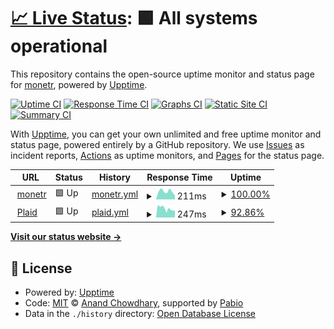 # [📈 Live Status](https://monetr.github.io): <!--live status--> **🟩 All systems operational**

This repository contains the open-source uptime monitor and status page for [monetr](https://monetr.app), powered by [Upptime](https://github.com/upptime/upptime).

[![Uptime CI](https://github.com/monetr/status/workflows/Uptime%20CI/badge.svg)](https://github.com/monetr/status/actions?query=workflow%3A%22Uptime+CI%22)
[![Response Time CI](https://github.com/monetr/status/workflows/Response%20Time%20CI/badge.svg)](https://github.com/monetr/status/actions?query=workflow%3A%22Response+Time+CI%22)
[![Graphs CI](https://github.com/monetr/status/workflows/Graphs%20CI/badge.svg)](https://github.com/monetr/status/actions?query=workflow%3A%22Graphs+CI%22)
[![Static Site CI](https://github.com/monetr/status/workflows/Static%20Site%20CI/badge.svg)](https://github.com/monetr/status/actions?query=workflow%3A%22Static+Site+CI%22)
[![Summary CI](https://github.com/monetr/status/workflows/Summary%20CI/badge.svg)](https://github.com/monetr/status/actions?query=workflow%3A%22Summary+CI%22)

With [Upptime](https://upptime.js.org), you can get your own unlimited and free uptime monitor and status page, powered entirely by a GitHub repository. We use [Issues](https://github.com/monetr/status/issues) as incident reports, [Actions](https://github.com/monetr/status/actions) as uptime monitors, and [Pages](https://monetr.github.io) for the status page.

<!--start: status pages-->
<!-- This summary is generated by Upptime (https://github.com/upptime/upptime) -->
<!-- Do not edit this manually, your changes will be overwritten -->
<!-- prettier-ignore -->
| URL | Status | History | Response Time | Uptime |
| --- | ------ | ------- | ------------- | ------ |
| <img alt="" src="https://my.monetr.app/favicon.ico" height="13"> [monetr](https://my.monetr.app/api/health) | 🟩 Up | [monetr.yml](https://github.com/monetr/status/commits/HEAD/history/monetr.yml) | <details><summary><img alt="Response time graph" src="./graphs/monetr/response-time-week.png" height="20"> 211ms</summary><br><a href="https://status.monetr.app/history/monetr"><img alt="Response time 250" src="https://img.shields.io/endpoint?url=https%3A%2F%2Fraw.githubusercontent.com%2Fmonetr%2Fstatus%2FHEAD%2Fapi%2Fmonetr%2Fresponse-time.json"></a><br><a href="https://status.monetr.app/history/monetr"><img alt="24-hour response time 105" src="https://img.shields.io/endpoint?url=https%3A%2F%2Fraw.githubusercontent.com%2Fmonetr%2Fstatus%2FHEAD%2Fapi%2Fmonetr%2Fresponse-time-day.json"></a><br><a href="https://status.monetr.app/history/monetr"><img alt="7-day response time 211" src="https://img.shields.io/endpoint?url=https%3A%2F%2Fraw.githubusercontent.com%2Fmonetr%2Fstatus%2FHEAD%2Fapi%2Fmonetr%2Fresponse-time-week.json"></a><br><a href="https://status.monetr.app/history/monetr"><img alt="30-day response time 230" src="https://img.shields.io/endpoint?url=https%3A%2F%2Fraw.githubusercontent.com%2Fmonetr%2Fstatus%2FHEAD%2Fapi%2Fmonetr%2Fresponse-time-month.json"></a><br><a href="https://status.monetr.app/history/monetr"><img alt="1-year response time 250" src="https://img.shields.io/endpoint?url=https%3A%2F%2Fraw.githubusercontent.com%2Fmonetr%2Fstatus%2FHEAD%2Fapi%2Fmonetr%2Fresponse-time-year.json"></a></details> | <details><summary><a href="https://status.monetr.app/history/monetr">100.00%</a></summary><a href="https://status.monetr.app/history/monetr"><img alt="All-time uptime 100.00%" src="https://img.shields.io/endpoint?url=https%3A%2F%2Fraw.githubusercontent.com%2Fmonetr%2Fstatus%2FHEAD%2Fapi%2Fmonetr%2Fuptime.json"></a><br><a href="https://status.monetr.app/history/monetr"><img alt="24-hour uptime 100.00%" src="https://img.shields.io/endpoint?url=https%3A%2F%2Fraw.githubusercontent.com%2Fmonetr%2Fstatus%2FHEAD%2Fapi%2Fmonetr%2Fuptime-day.json"></a><br><a href="https://status.monetr.app/history/monetr"><img alt="7-day uptime 100.00%" src="https://img.shields.io/endpoint?url=https%3A%2F%2Fraw.githubusercontent.com%2Fmonetr%2Fstatus%2FHEAD%2Fapi%2Fmonetr%2Fuptime-week.json"></a><br><a href="https://status.monetr.app/history/monetr"><img alt="30-day uptime 100.00%" src="https://img.shields.io/endpoint?url=https%3A%2F%2Fraw.githubusercontent.com%2Fmonetr%2Fstatus%2FHEAD%2Fapi%2Fmonetr%2Fuptime-month.json"></a><br><a href="https://status.monetr.app/history/monetr"><img alt="1-year uptime 100.00%" src="https://img.shields.io/endpoint?url=https%3A%2F%2Fraw.githubusercontent.com%2Fmonetr%2Fstatus%2FHEAD%2Fapi%2Fmonetr%2Fuptime-year.json"></a></details>
| <img alt="" src="https://icons.duckduckgo.com/ip3/status.plaid.com.ico" height="13"> [Plaid](https://status.plaid.com/api/v2/status.json) | 🟩 Up | [plaid.yml](https://github.com/monetr/status/commits/HEAD/history/plaid.yml) | <details><summary><img alt="Response time graph" src="./graphs/plaid/response-time-week.png" height="20"> 247ms</summary><br><a href="https://status.monetr.app/history/plaid"><img alt="Response time 219" src="https://img.shields.io/endpoint?url=https%3A%2F%2Fraw.githubusercontent.com%2Fmonetr%2Fstatus%2FHEAD%2Fapi%2Fplaid%2Fresponse-time.json"></a><br><a href="https://status.monetr.app/history/plaid"><img alt="24-hour response time 198" src="https://img.shields.io/endpoint?url=https%3A%2F%2Fraw.githubusercontent.com%2Fmonetr%2Fstatus%2FHEAD%2Fapi%2Fplaid%2Fresponse-time-day.json"></a><br><a href="https://status.monetr.app/history/plaid"><img alt="7-day response time 247" src="https://img.shields.io/endpoint?url=https%3A%2F%2Fraw.githubusercontent.com%2Fmonetr%2Fstatus%2FHEAD%2Fapi%2Fplaid%2Fresponse-time-week.json"></a><br><a href="https://status.monetr.app/history/plaid"><img alt="30-day response time 263" src="https://img.shields.io/endpoint?url=https%3A%2F%2Fraw.githubusercontent.com%2Fmonetr%2Fstatus%2FHEAD%2Fapi%2Fplaid%2Fresponse-time-month.json"></a><br><a href="https://status.monetr.app/history/plaid"><img alt="1-year response time 219" src="https://img.shields.io/endpoint?url=https%3A%2F%2Fraw.githubusercontent.com%2Fmonetr%2Fstatus%2FHEAD%2Fapi%2Fplaid%2Fresponse-time-year.json"></a></details> | <details><summary><a href="https://status.monetr.app/history/plaid">92.86%</a></summary><a href="https://status.monetr.app/history/plaid"><img alt="All-time uptime 97.49%" src="https://img.shields.io/endpoint?url=https%3A%2F%2Fraw.githubusercontent.com%2Fmonetr%2Fstatus%2FHEAD%2Fapi%2Fplaid%2Fuptime.json"></a><br><a href="https://status.monetr.app/history/plaid"><img alt="24-hour uptime 100.00%" src="https://img.shields.io/endpoint?url=https%3A%2F%2Fraw.githubusercontent.com%2Fmonetr%2Fstatus%2FHEAD%2Fapi%2Fplaid%2Fuptime-day.json"></a><br><a href="https://status.monetr.app/history/plaid"><img alt="7-day uptime 92.86%" src="https://img.shields.io/endpoint?url=https%3A%2F%2Fraw.githubusercontent.com%2Fmonetr%2Fstatus%2FHEAD%2Fapi%2Fplaid%2Fuptime-week.json"></a><br><a href="https://status.monetr.app/history/plaid"><img alt="30-day uptime 95.98%" src="https://img.shields.io/endpoint?url=https%3A%2F%2Fraw.githubusercontent.com%2Fmonetr%2Fstatus%2FHEAD%2Fapi%2Fplaid%2Fuptime-month.json"></a><br><a href="https://status.monetr.app/history/plaid"><img alt="1-year uptime 97.49%" src="https://img.shields.io/endpoint?url=https%3A%2F%2Fraw.githubusercontent.com%2Fmonetr%2Fstatus%2FHEAD%2Fapi%2Fplaid%2Fuptime-year.json"></a></details>

<!--end: status pages-->

[**Visit our status website →**](https://monetr.github.io)

## 📄 License

- Powered by: [Upptime](https://github.com/upptime/upptime)
- Code: [MIT](./LICENSE) © [Anand Chowdhary](https://anandchowdhary.com), supported by [Pabio](https://pabio.com)
- Data in the `./history` directory: [Open Database License](https://opendatacommons.org/licenses/odbl/1-0/)
